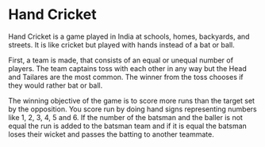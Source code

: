 # Hand Cricket
Hand Cricket is a game played in India at schools, homes, backyards, and streets. It is like cricket but played with hands instead of a bat or ball.

First, a team is made, that consists of an equal or unequal number of players.
The team captains toss with each other in any way but the Head and Tailares are the most common.
The winner from the toss chooses if they would rather bat or ball. 

The winning objective of the game is to score more runs than the target set by the opposition.
You score run by doing hand signs representing numbers like 1, 2, 3, 4, 5 and 6. If the number of the batsman and the baller is not equal the run 
is added to the batsman team and if it is equal the batsman loses their wicket and passes the batting to another teammate.
